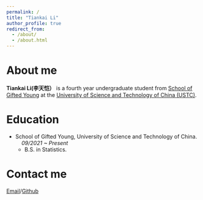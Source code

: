 ```yaml
---
permalink: /
title: "Tiankai Li"
author_profile: true
redirect_from: 
  - /about/
  - /about.html
---
```


About me
======
**Tiankai Li(李天恺）** is a fourth year undergraduate student from [School of Gifted Young](http://en.scgy.ustc.edu.cn/) at the [University of Science and Technology of China (USTC)](https://en.ustc.edu.cn/).


Education
======
- School of Gifted Young, University of Science and Technology of China. &nbsp; &nbsp;&nbsp;*09/2021 ~ Present*
  - B.S. in Statistics.

# Contact me
[Email](mailto:tiankai_li@mail.ustc.edu.cn)/[Github](http://github.com/SpAcEmAn08)
